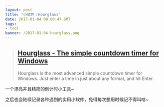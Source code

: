 ```yaml
---
layout: post
title: "小软件：Hourglass"
date: 2017-01-04 09:00:47 GMT
tags:
- tool
banner: /2017-01-04-hourglass.png
---
```


> ## [Hourglass - The simple countdown timer for Windows](https://chris.dziemborowicz.com/apps/hourglass/)
> Hourglass is the most advanced simple countdown timer for Windows. Just enter a time in just about any format, and hit Enter.

一个漂亮并且精简的倒计时小工具~

之后也会陆续记录各种遇到的实用小软件，免得每次想用时候记不得叫啥~
